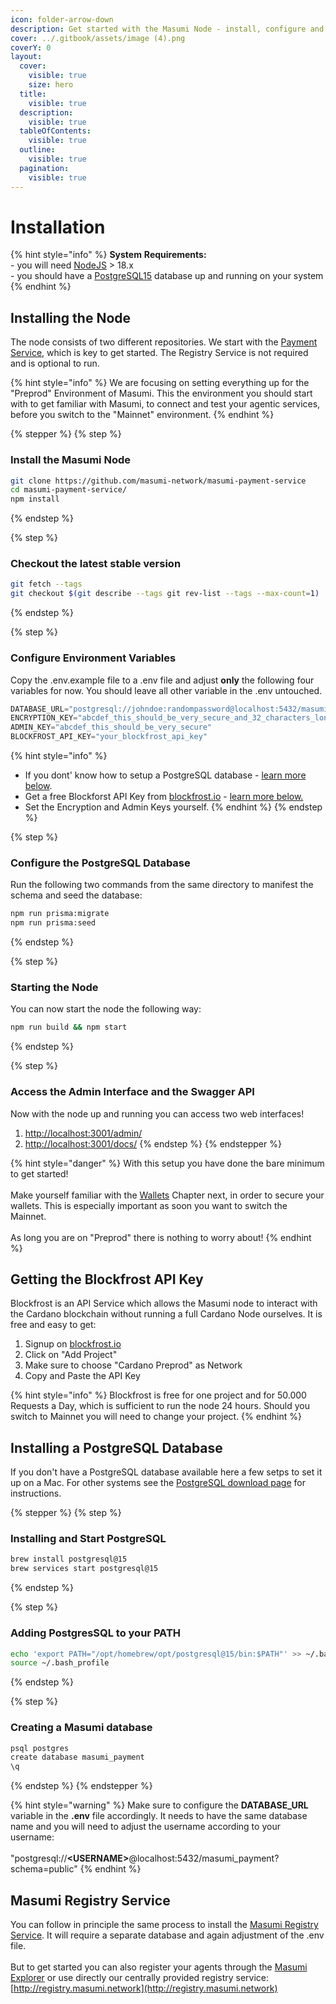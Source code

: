 ```yaml
---
icon: folder-arrow-down
description: Get started with the Masumi Node - install, configure and start your node.
cover: ../.gitbook/assets/image (4).png
coverY: 0
layout:
  cover:
    visible: true
    size: hero
  title:
    visible: true
  description:
    visible: true
  tableOfContents:
    visible: true
  outline:
    visible: true
  pagination:
    visible: true
---
```


# Installation

{% hint style="info" %}
**System** **Requirements:**\
\- you will need [NodeJS](https://nodejs.org/en/download) > 18.x\
\- you should have a [PostgreSQL15](https://www.postgresql.org/download/) database up and running on your system
{% endhint %}

## Installing the Node

The node consists of two different repositories. We start with the [Payment Service](https://github.com/masumi-network/masumi-payment-service), which is key to get started. The Registry Service is not required and is optional to run.

{% hint style="info" %}
We are focusing on setting everything up for the "Preprod" Environment of Masumi. This the environment you should start with to get familiar with Masumi, to connect and test your agentic services, before you switch to the "Mainnet" environment.
{% endhint %}

{% stepper %}
{% step %}
### Install the Masumi Node

```bash
git clone https://github.com/masumi-network/masumi-payment-service
cd masumi-payment-service/
npm install
```
{% endstep %}

{% step %}
### Checkout the latest stable version

```bash
git fetch --tags
git checkout $(git describe --tags git rev-list --tags --max-count=1)
```
{% endstep %}

{% step %}
### Configure Environment Variables&#x20;

Copy the .env.example file to a .env file and adjust **only** the following four variables for now. You should leave all other variable in the .env untouched.

```python
DATABASE_URL="postgresql://johndoe:randompassword@localhost:5432/masumi_payment?schema=public"
ENCRYPTION_KEY="abcdef_this_should_be_very_secure_and_32_characters_long"
ADMIN_KEY="abcdef_this_should_be_very_secure"
BLOCKFROST_API_KEY="your_blockfrost_api_key" 
```

{% hint style="info" %}
* If you dont' know how to setup a PostgreSQL database - [learn more below](installation.md#installing-a-postgresql-database).
* Get a free Blockforst API Key from [blockfrost.io](https://blockfrost.io) - [learn more below.](installation.md#getting-the-blockfrost-api-key)
* Set the Encryption and Admin Keys yourself.
{% endhint %}
{% endstep %}

{% step %}
### Configure the PostgreSQL Database

Run the following two commands from the same directory to manifest the schema and seed the database:

```bash
npm run prisma:migrate
npm run prisma:seed
```
{% endstep %}

{% step %}
### Starting the Node

You can now start the node the following way:

```bash
npm run build && npm start
```
{% endstep %}

{% step %}
### Access the Admin Interface and the Swagger API

Now with the node up and running you can access two web interfaces!

1. [http://localhost:3001/admin/](http://localhost:3001/admin/)
2. [http://localhost:3001/docs/](http://localhost:3001/docs/)
{% endstep %}
{% endstepper %}

{% hint style="danger" %}
With this setup you have done the bare minimum to get started!\
\
Make yourself familiar with the [Wallets](../core-concepts/wallets.md) Chapter next, in order to secure your wallets. This is especially important as soon you want to switch the Mainnet.\
\
As long you are on "Preprod" there is nothing to worry about!
{% endhint %}

## Getting the Blockfrost API Key

Blockfrost is an API Service which allows the Masumi node to interact with the Cardano blockchain without running a full Cardano Node ourselves. It is free and easy to get:

1. Signup on [blockfrost.io](https://blockfrost.io)
2. Click on "Add Project"
3. Make sure to choose "Cardano Preprod" as Network
4. Copy and Paste the API Key

{% hint style="info" %}
Blockfrost is free for one project and for 50.000 Requests a Day, which is sufficient to run the node 24 hours. Should you switch to Mainnet you will need to change your project.
{% endhint %}

## Installing a PostgreSQL Database

If you don't have a PostgreSQL database available here a few setps to set it up on a Mac. For other systems see the [PostgreSQL download page](https://www.postgresql.org/download/) for instructions.

{% stepper %}
{% step %}
### Installing and Start PostgreSQL

```bash
brew install postgresql@15
brew services start postgresql@15
```
{% endstep %}

{% step %}
### Adding PostgresSQL to your PATH

```bash
echo 'export PATH="/opt/homebrew/opt/postgresql@15/bin:$PATH"' >> ~/.bash_profile
source ~/.bash_profile
```
{% endstep %}

{% step %}
### Creating a Masumi database

```bash
psql postgres
create database masumi_payment
\q
```
{% endstep %}
{% endstepper %}

{% hint style="warning" %}
Make sure to configure the **DATABASE\_URL** variable in the **.env** file accordingly. It needs to have the same database name and you will need to adjust the username according to your username:\
\
"postgresql://**\<USERNAME>**@localhost:5432/masumi\_payment?schema=public"
{% endhint %}

## Masumi Registry Service

You can follow in principle the same process to install the [Masumi Registry Service](https://github.com/masumi-network/masumi-registry-service). It will require a separate database and again adjustment of the .env file.\
\
But to get started you can also register your agents through the [Masumi Explorer](https://explorer.masumi.network/?network=preprod) or use directly our centrally provided registry service: [http://registry.masumi.network](http://registry.masumi.network)
